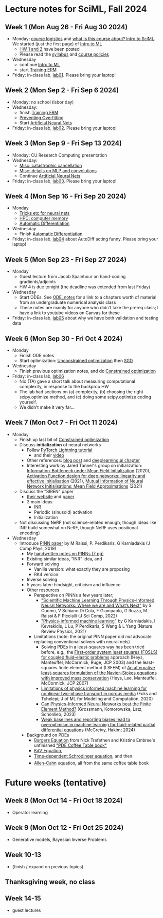 # Lecture notes for SciML, Fall 2024

## Week 1 (Mon Aug 26 - Fri Aug 30 2024)
- Monday: [course logistics](<01 Course intro.pdf>) and [what is this course about? Intro to SciML](<02 Intro to SciML forward problems.pdf>).  We started (just the first page) of [Intro to ML](<03 Intro to ML.pdf>)
  - [HW 1 and 2](../Homeworks/) have been posted
  - Please read the [syllabus](../syllabus.md) and [course policies](../policies.md)
- Wednesday
  - continue [Intro to ML](<03 Intro to ML.pdf>)
  - start [Training ERM](<04 Training ERM.pdf>)
- Friday: in-class lab, [lab01](../Labs/lab01.md). Please bring your laptop!

## Week 2 (Mon Sep 2 - Fri Sep 6 2024)
- Monday: no school (labor day)
- Wednesday:
  - finish [Training ERM](<04 Training ERM.pdf>)
  - [Preventing Overfitting](<05 Preventing Overfitting.pdf>)
  - Start [Artificial Neural Nets](<06 Artificial Neural Networks.pdf>)
- Friday: in-class lab, [lab02](../Labs/lab02.md). Please bring your laptop!

## Week 3 (Mon Sep 9 - Fri Sep 13 2024)
- Monday: CU Research Computing presentation
- Wednesday:
  - [Misc: catastrophic cancellation](<Misc_Catastrophic Cancellation.pdf>)
  - [Misc: details on MLP and convolutions](<Misc_MLP and Conv Net.pdf>)
  - Continue [Artificial Neural Nets](<06 Artificial Neural Networks.pdf>)
- Friday: in-class lab, [lab03](../Labs/lab03.md). Please bring your laptop!

## Week 4 (Mon Sep 16 - Fri Sep 20 2024)
- Monday
  - [Tricks etc for neural nets](<07 Tricks, and going farther.pdf>)
  - [HPC: computer memory](<08 HPC_ComputerMemory.pdf>)
  - [Automatic Differentiation](<09 Automatic Differentiation.pdf>)
- Wednesday
  - Finish [Automatic Differentiation](<09 Automatic Differentiation.pdf>)
- Friday: in-class lab, [lab04](../Labs/lab04.md) about AutoDiff acting funny. Please bring your laptop!

## Week 5 (Mon Sep 23 - Fri Sep 27 2024)
- Monday
  - Guest lecture from Jacob Spainhour on hand-coding gradients/adjoints
  - HW 4 is due tonight (the deadline was extended from last Friday)
- Wednesday
  - Start ODEs. See [ODE_notes](ODE_notes.md) for a link to a chapters worth of material from an undergraduate numerical analysis class
  - These notes are mainly for anyone who didn't take the prereq class; I have a link to youtube videos on Canvas for these
- Friday: in-class lab, [lab05](../Labs/lab05.md) about why we have both validation and testing data

## Week 6 (Mon Sep 30 - Fri Oct 4 2024)
- Monday
  - Finish ODE notes
  - Start optimization: [Unconstrained optimization](<10 Unconstrained Optimization.pdf>) then [SGD](<11 SGD.pdf>) 
- Wednesday
  - Finish previous optimization notes, and do [Constrained optimization](<12 Constrained Optimization.pdf>)
- Friday: in-class lab, [lab06](../Labs/lab06.md)
  - Nic (TA) gave a short talk about measuring computational complexity, in response to the backprop HW
  - The lab had sections on (a) complexity, (b) choosing the right scipy.optimize method, and (c) doing some scipy.optimize coding yourself.
  - We didn't make it very far...

## Week 7 (Mon Oct 7 - Fri Oct 11 2024)
- Monday
  - Finish up last bit of [Constrained optimization](<12 Constrained Optimization.pdf>)
  - Discuss **initialization** of neural networks
    - Follow [PyTorch Lightning tutorial](https://lightning.ai/docs/pytorch/stable/notebooks/course_UvA-DL/03-initialization-and-optimization.html)
      - and their [video](https://www.youtube.com/watch?v=X5m7bC4xCLY)
    - Other references: [blog post](https://pouannes.github.io/blog/initialization) and [deeplearning.ai chapter](https://www.deeplearning.ai/ai-notes/initialization/)
    - Interesting work by Jared Tanner's group on initialization: [Information-Bottleneck under Mean Field Initialization](https://people.maths.ox.ac.uk/tanner/papers/AbTa_InfBott_mean_field_ICML.pdf) (2020), [Activation Function design for deep networks: linearity and effective initialisation](https://people.maths.ox.ac.uk/tanner/papers/MAT_activation_design.pdf) (2021), [Mutual Information of Neural Network Initialisations: Mean Field Approximations](https://people.maths.ox.ac.uk/tanner/papers/TaUg_mutual_inf.pdf) (2021)
  - Discuss the "SIREN" paper
    - [their website](https://www.vincentsitzmann.com/siren/) and [paper](https://arxiv.org/abs/2006.09661)
    - 3 main ideas:
      - INR
      - Periodic (sinusoid) activation
      - Initialization
  - Not discussing NeRF (not science-related enough, though ideas like INR build somewhat on NeRF, though NeRF uses positional encoding)
- Wednesday
  - Introduce [PINN paper](https://doi.org/10.1016/j.jcp.2018.10.045) by M Raissi, P. Perdikaris, G Karniadakis (J Comp Phys, 2019)
    - My [handwritten notes on PINNs (7 pg)](<13 PINNs.pdf>)
    - Existing similar ideas, "INR" idea, and
    - Forward solving
      - Vanilla version: what exactly they are proposing
      - RK4 version
    - Inverse solving
    - 5 years later: hindsight, criticism and influence
    - Other resources
      - Perspective on PINNs a few years later;
        - ["Scientific Machine Learning Through Physics–Informed Neural Networks: Where we are and What’s Next"](https://link.springer.com/article/10.1007/s10915-022-01939-z) by S Cuomo, V Schiano Di Cola, F Giampaolo, G Rozza, M Raissi & F Piccialli (J Sci Comp, 2022)
        - ["Physics-informed machine learning"](https://www.nature.com/articles/s42254-021-00314-5) by G Karniadakis, I Kevrekidis, L Lu, P Perdikaris, S Wang & L Yang (Nature Review Physics, 2021)
      - Limitations (note: the original PINN paper did *not* advocate replacing conventional solvers with neural nets)
        - Solving PDEs in a least-squares way has been tried before, e.g., the [First-order system least squares (FOSLS) for coupled
fluid-elastic problems](https://amath.colorado.edu/pub/fosls/coupled1.pdf) approach (Heys, Manteuffel, McCormick, Ruge; JCP 2003) and the least-squares finite element method (LSFEM) of [An alternative least-squares formulation of the Navier–Stokes equations with improved mass conservation](https://www.sciencedirect.com/science/article/abs/pii/S0021999107002185?via%3Dihub) (Heys, Lee, Manteuffel, McCormick; JCP 2007)
        - [Limitations of physics informed machine learning for nonlinear two-phase transport in porous media](https://www.dl.begellhouse.com/journals/558048804a15188a,583c4e56625ba94e,415f83b5707fde65.html) (Fuks and Tchelepi; J of ML for Modeling and Computation, 2020)
        - [Can Physics-Informed Neural Networks beat the Finite Element Method?](https://arxiv.org/abs/2302.04107) (Grossmann, Komorowska, Latz, Schönlieb; 2023)
        - [Weak baselines and reporting biases lead to overoptimism in machine learning for fluid-related partial differential equations](https://www.arxiv.org/abs/2407.07218) (McGreivy, Hakim; 2024)
    - Background on PDEs
      - [Burgers Equation](https://people.maths.ox.ac.uk/trefethen/pdectb/burgers2.pdf) from Nick Trefethen and Kristine Embree's unfinished ["PDE Coffee Table book"](https://people.maths.ox.ac.uk/trefethen/pdectb.html)
      - [KdV Equation](https://people.maths.ox.ac.uk/trefethen/pdectb/kdv2.pdf),
      - [Time-dependent Schrodinger equation](https://people.maths.ox.ac.uk/trefethen/pdectb/schr2.pdf), and then
      - [Allen-Cahn](https://people.maths.ox.ac.uk/trefethen/pdectb/allen2.pdf) equation, all from the same coffee table book

# Future weeks (tentative)

## Week 8 (Mon Oct 14 - Fri Oct 18 2024)
- Operator learning
## Week 9 (Mon Oct 12 - Fri Oct 25 2024)
- Generative models, Bayesian Inverse Problems
## Week 10-13
- (finish / expand on previous topics)
## Thanksgiving week, no class
## Week 14-15
- guest lectures
